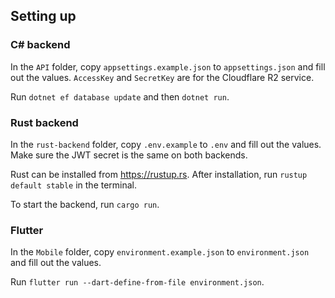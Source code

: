 ## Setting up

### C# backend

In the `API` folder, copy `appsettings.example.json` to `appsettings.json` and fill out the values. `AccessKey` and `SecretKey` are for the Cloudflare R2 service.

Run `dotnet ef database update` and then `dotnet run`.

### Rust backend

In the `rust-backend` folder, copy `.env.example` to `.env` and fill out the values. Make sure the JWT secret is the same on both backends.

Rust can be installed from <https://rustup.rs>. After installation, run `rustup default stable` in the terminal.

To start the backend, run `cargo run`.

### Flutter

In the `Mobile` folder, copy `environment.example.json` to `environment.json` and fill out the values.

Run `flutter run --dart-define-from-file environment.json`.

